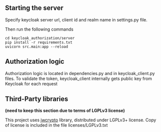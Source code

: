 ## Starting the server

Specify keycloak server url, client id and realm name in settings.py file.

Then run the following commands
```
cd keycloak_authorization/server
pip install -r requirements.txt
uvicorn src.main:app --reload
```

## Authorization logic 

Authorization logic is located in dependencies.py and in keycloak_client.py files. To validate the token,
keycloak_client internally gets public key from Keycloak for each request


## Third-Party libraries
**(need to keep this section due to terms of LGPLv3 license)**

This project uses [jwcrypto](https://pypi.org/project/jwcrypto/) library, distributed under LGPLv3+ license.
Copy of license is included in the file licenses/LGPLv3.txt
